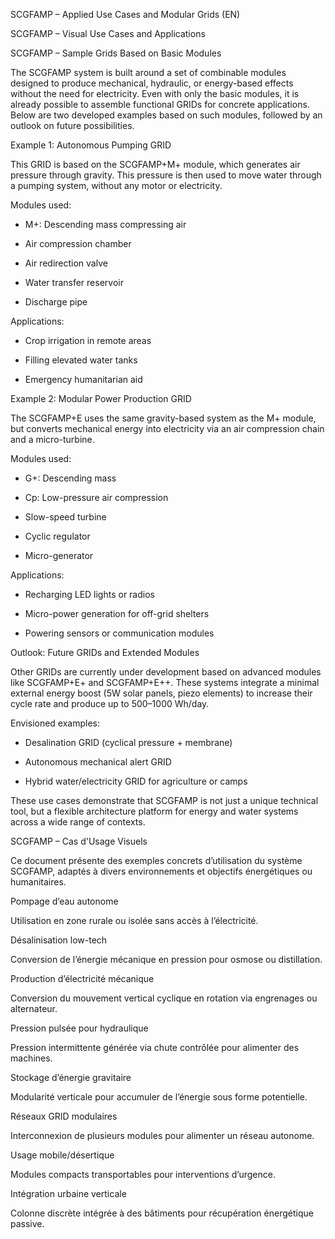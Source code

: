 SCGFAMP – Applied Use Cases and Modular Grids (EN)

SCGFAMP – Visual Use Cases and Applications

SCGFAMP – Sample Grids Based on Basic Modules

The SCGFAMP system is built around a set of combinable modules designed to produce mechanical, hydraulic, or energy-based effects without the need for electricity. Even with only the basic modules, it is already possible to assemble functional GRIDs for concrete applications. Below are two developed examples based on such modules, followed by an outlook on future possibilities.

Example 1: Autonomous Pumping GRID

This GRID is based on the SCGFAMP+M+ module, which generates air pressure through gravity. This pressure is then used to move water through a pumping system, without any motor or electricity.

Modules used:

- M+: Descending mass compressing air

- Air compression chamber

- Air redirection valve

- Water transfer reservoir

- Discharge pipe

Applications:

- Crop irrigation in remote areas

- Filling elevated water tanks

- Emergency humanitarian aid

Example 2: Modular Power Production GRID

The SCGFAMP+E uses the same gravity-based system as the M+ module, but converts mechanical energy into electricity via an air compression chain and a micro-turbine.

Modules used:

- G+: Descending mass

- Cp: Low-pressure air compression

- Slow-speed turbine

- Cyclic regulator

- Micro-generator

Applications:

- Recharging LED lights or radios

- Micro-power generation for off-grid shelters

- Powering sensors or communication modules

Outlook: Future GRIDs and Extended Modules

Other GRIDs are currently under development based on advanced modules like SCGFAMP+E+ and SCGFAMP+E++. These systems integrate a minimal external energy boost (5W solar panels, piezo elements) to increase their cycle rate and produce up to 500–1000 Wh/day.

Envisioned examples:

- Desalination GRID (cyclical pressure + membrane)

- Autonomous mechanical alert GRID

- Hybrid water/electricity GRID for agriculture or camps

These use cases demonstrate that SCGFAMP is not just a unique technical tool, but a flexible architecture platform for energy and water systems across a wide range of contexts.

SCGFAMP – Cas d'Usage Visuels

Ce document présente des exemples concrets d’utilisation du système SCGFAMP, adaptés à divers environnements et objectifs énergétiques ou humanitaires.

Pompage d’eau autonome

Utilisation en zone rurale ou isolée sans accès à l’électricité.

Désalinisation low-tech

Conversion de l’énergie mécanique en pression pour osmose ou distillation.

Production d’électricité mécanique

Conversion du mouvement vertical cyclique en rotation via engrenages ou alternateur.

Pression pulsée pour hydraulique

Pression intermittente générée via chute contrôlée pour alimenter des machines.

Stockage d’énergie gravitaire

Modularité verticale pour accumuler de l’énergie sous forme potentielle.

Réseaux GRID modulaires

Interconnexion de plusieurs modules pour alimenter un réseau autonome.

Usage mobile/désertique

Modules compacts transportables pour interventions d’urgence.

Intégration urbaine verticale

Colonne discrète intégrée à des bâtiments pour récupération énergétique passive.
